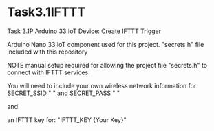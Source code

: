 # Task3.1IFTTT
Task 3.1P Arduino 33 IoT Device: Create IFTTT Trigger

Arduino Nano 33 IoT component used for this project.
"secrets.h" file included with this repository

NOTE manual setup required for allowing the project file "secrets.h" to connect with IFTTT services:

You will need to include your own wireless network information for: SECRET_SSID " " and SECRET_PASS " "

and

an IFTTT key for: "IFTTT_KEY {Your Key}"

